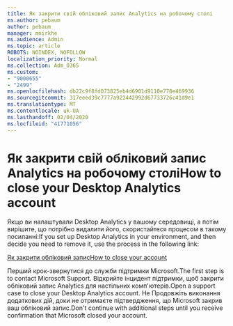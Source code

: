 ```yaml
---
title: Як закрити свій обліковий запис Analytics на робочому столі
ms.author: pebaum
author: pebaum
manager: mnirkhe
ms.audience: Admin
ms.topic: article
ROBOTS: NOINDEX, NOFOLLOW
localization_priority: Normal
ms.collection: Adm_O365
ms.custom:
- "9000655"
- "2499"
ms.openlocfilehash: db22c9f8fd073825eb4d6901d9110e778e469936
ms.sourcegitcommit: 317eeed39c7777a922442992d67733726c41d9e1
ms.translationtype: MT
ms.contentlocale: uk-UA
ms.lasthandoff: 02/04/2020
ms.locfileid: "41771056"
---
```

# <a name="how-to-close-your-desktop-analytics-account"></a><span data-ttu-id="f8261-102">Як закрити свій обліковий запис Analytics на робочому столі</span><span class="sxs-lookup"><span data-stu-id="f8261-102">How to close your Desktop Analytics account</span></span>

<span data-ttu-id="f8261-103">Якщо ви налаштували Desktop Analytics у вашому середовищі, а потім вирішите, що потрібно видалити його, скористайтеся процесом в такому посиланні:</span><span class="sxs-lookup"><span data-stu-id="f8261-103">If you set up Desktop Analytics in your environment, and then decide you need to remove it, use the process in the following link:</span></span>

[<span data-ttu-id="f8261-104">Як закрити обліковий запис</span><span class="sxs-lookup"><span data-stu-id="f8261-104">How to close your account</span></span>](https://docs.microsoft.com/configmgr/desktop-analytics/account-close)

<span data-ttu-id="f8261-105">Перший крок-звернутися до служби підтримки Microsoft.</span><span class="sxs-lookup"><span data-stu-id="f8261-105">The first step is to contact Microsoft Support.</span></span> <span data-ttu-id="f8261-106">Відкрийте інцидент підтримки, щоб закрити обліковий запис Analytics для настільних комп'ютерів.</span><span class="sxs-lookup"><span data-stu-id="f8261-106">Open a support case to close your Desktop Analytics account.</span></span> <span data-ttu-id="f8261-107">Не Продовжіть виконання додаткових дій, доки не отримаєте підтвердження, що Microsoft закрив ваш обліковий запис.</span><span class="sxs-lookup"><span data-stu-id="f8261-107">Don't continue with additional steps until you receive confirmation that Microsoft closed your account.</span></span>